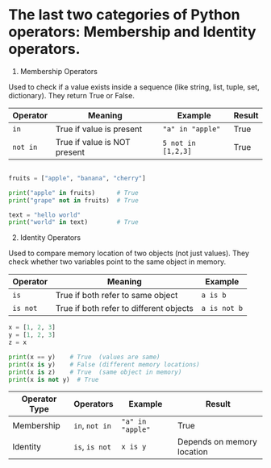 # The last two categories of Python operators: Membership and Identity operators.

1. Membership Operators

Used to check if a value exists inside a sequence (like string, list, tuple, set, dictionary).
They return True or False.

| Operator | Meaning                      | Example            | Result |
| -------- | ---------------------------- | ------------------ | ------ |
| `in`     | True if value is present     | `"a" in "apple"`   | True   |
| `not in` | True if value is NOT present | `5 not in [1,2,3]` | True   |

```py

fruits = ["apple", "banana", "cherry"]

print("apple" in fruits)      # True
print("grape" not in fruits)  # True

text = "hello world"
print("world" in text)        # True


```

2. Identity Operators

Used to compare memory location of two objects (not just values).
They check whether two variables point to the same object in memory.

| Operator | Meaning                                 | Example      |
| -------- | --------------------------------------- | ------------ |
| `is`     | True if both refer to same object       | `a is b`     |
| `is not` | True if both refer to different objects | `a is not b` |

```py
x = [1, 2, 3]
y = [1, 2, 3]
z = x

print(x == y)    # True  (values are same)
print(x is y)    # False (different memory locations)
print(x is z)    # True  (same object in memory)
print(x is not y)  # True

```

| Operator Type | Operators      | Example          | Result                     |
| ------------- | -------------- | ---------------- | -------------------------- |
| Membership    | `in`, `not in` | `"a" in "apple"` | True                       |
| Identity      | `is`, `is not` | `x is y`         | Depends on memory location |
